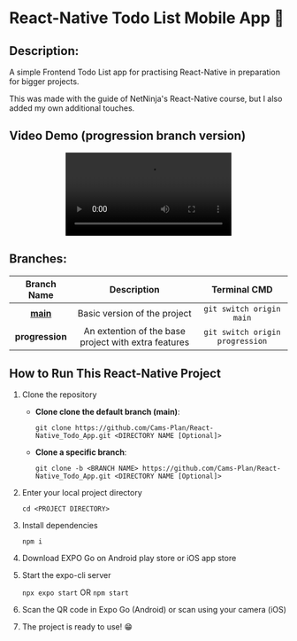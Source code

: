 # React-Native Todo List Mobile App 📱

## Description:
A simple Frontend Todo List app for practising React-Native in preparation for bigger projects. 

This was made with the guide of NetNinja's React-Native course, but I also added my own additional touches.

## Video Demo (progression branch version)

<div align="center">
  <video src="https://github.com/Cams-Plan/React-Native_Todo_App/assets/110306796/2b9aa42c-d2a3-4e91-985a-ac69e74a0f0f" />
</div>

## Branches:

| Branch Name | Description | Terminal CMD |
|:--:|:--:|:--:|
| [__main__](https://github.com/Cams-Plan/React-Native_Todo_App/tree/main)  | Basic version of the project  | `git switch origin main`  |
| __progression__  | An extention of the base project with extra features | `git switch origin progression`  |

## How to Run This React-Native Project
1. Clone the repository
    - __Clone clone the default branch (main)__:
      
        `git clone https://github.com/Cams-Plan/React-Native_Todo_App.git <DIRECTORY NAME [Optional]>`
    - __Clone a specific branch__:
      
        `git clone -b <BRANCH NAME> https://github.com/Cams-Plan/React-Native_Todo_App.git <DIRECTORY NAME [Optional]>`
2. Enter your local project directory
   
    `cd <PROJECT DIRECTORY>`
4. Install dependencies
   
    `npm i`
6. Download EXPO Go on Android play store or iOS app store
7. Start the expo-cli server
   
    `npx expo start` OR `npm start`
9. Scan the QR code in Expo Go (Android) or scan using your camera (iOS)
10. The project is ready to use! 😁
